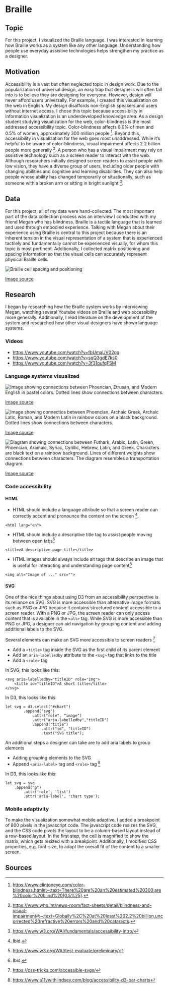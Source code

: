 # Braille

## Topic
For this project, I visualized the Braille language. I was interested in learning how Braille works as a system like any other language. Understanding how people use everyday assistive technologies helps strengthen my practice as a designer. 

## Motivation

Accessibility is a vast but often neglected topic in design work. Due to the popularization of universal design, an easy trap that designers will often fall into is to believe they are designing for everyone. However, design will never afford users universally. For example, I created this visualization on the web in English. My design disaffords non-English speakers and users without internet access.
I chose this topic because accessibility in information visualization is an underdeveloped knowledge area. As a design student studying visualization for the web, color-blindness is the most addressed accessibility topic. Color-blindness affects 8.0% of men and 0.5% of women, approximately 300 million people [^1]. Beyond this, accessibility in visualization for the web goes most unaddressed. While it’s helpful to be aware of color-blindness, visual impairment affects 2.2 billion people more generally [^2]. A person who has a visual impairment may rely on assistive technology such as a screen reader to interact with the web. Although researchers initially designed screen readers to assist people with low vision, they have a diverse group of users, including older people with changing abilities and cognitive and learning disabilities. They can also help people whose ability has changed temporarily or situationally, such as someone with a broken arm or sitting in bright sunlight [^3].

## Data

For this project, all of my data were hand-collected. The most important part of the data collection process was an interview I conducted with my friend Megan who has blindness. Braille is a tactile language that is learned and used through embodied experience. Talking with Megan about their experience using Braille is central to this project because there is an inherent tension in the visual representation of a system that is experienced tactilely and fundamentally cannot be experienced visually, for whom this topic is most pertinent. Additionally, I collected matrix positioning and spacing information so that the visual cells can accurately represent physical Braille cells. 

![Braille cell spacing and positioning](/images/cell_spacing.gif)

[Image source](https://www.google.com/url?sa=i&url=https%3A%2F%2Fwww.mkdesign.uk%2Fbraille-specifications.html&psig=AOvVaw02UPCiaC8gpEuYXovWpJwt&ust=1651672533226000&source=images&cd=vfe&ved=0CAwQjRxqFwoTCJj2pui9w_cCFQAAAAAdAAAAABAD)


## Research

I began by researching how the Braille system works by interviewing Megan, watching several Youtube videos on Braille and web accessibility more generally. Additionally, I read literature on the development of the system and researched how other visual designers have shown language systems.

### Videos

* https://www.youtube.com/watch?v=fbUmaUV02gg
* https://www.youtube.com/watch?v=sqQ3gdE7ks0
* https://www.youtube.com/watch?v=3f31oufqFSM

### Language systems visualized

![Image showing connections between Phoencian, Etrusan, and Modern English in pastel colors. Dotted lines show connections between characters.](/images/alphabet.jpg)

[Image source](https://www.redbubble.com/i/art-board-print/Evolution-of-the-Alphabet-poster-by-iyaaad/70674745.ZL3U1)

![Image showing connectios between Phoencian, Archaic Greek, Archaic Latic, Roman, and Modern Latin in rainbow colors on a black background. Dotted lines show connections between characters.](/images/Visualizing-the-Evolution-of-the-Alphabet.png)

[Image source](https://www.visualcapitalist.com/from-greek-to-latin-visualizing-the-evolution-of-the-alphabet/)

![Diagram showing connections between Futhark, Arabic, Latin, Green, Phoencian, Aramaic, Syriac, Cyrillic, Hebrew, Latin, and Greek. Characters are black text on a rainbow background. Lines of different weights show connections between characters. The diagram resembles a transportation diagram.](/images/maxresdefault.jpg)

[Image source](https://www.google.com/url?sa=i&url=https%3A%2F%2Fwww.youtube.com%2Fwatch%3Fv%3Dul8NVfWKXZg&psig=AOvVaw1Xu1J5ezd5W6AqoSh2pwGI&ust=1651673942286000&source=images&cd=vfe&ved=0CAwQjRxqFwoTCPCfyIfDw_cCFQAAAAAdAAAAABAJ)


### Code accessibility

#### HTML

* HTML should include a language attribute so that a screen reader can correctly accent and pronounce the content on the screen [^4].

```
<html lang="en">
```

* HTML should include a descriptive title tag to assist people moving between open tabs[^5]

```
<title>A descriptive page title</title>
```

* HTML images should always include alt tags that describe an image that is useful for interacting and understanding page content[^6]

```
<img alt="Image of ..." src="">
```

#### SVG

One of the nice things about using D3 from an accessibility perspective is its reliance on SVG. SVG is more accessible than alternative image formats such as PNG or JPG because it contains structured content accessible to a screen reader. With a PNG or JPG, the screen reader can only access content that is available in the `<alt>` tag. While SVG is more accessible than PNG or JPG, a designer can aid navigation by grouping content and adding additional labels to the SVG. 

Several elements can make an SVG more accessible to screen readers [^7]

* Add a `<title>` tag inside the SVG as the first child of its parent element
* Add an `aria-labelledby` attribute to the `<svg>` tag that links to the title
* Add a `<role>` tag

In SVG, this looks like this:

```
<svg aria-labelledby="titleID" role="img">
    <title id="titleID">A short title</title>
</svg>
```

In D3, this looks like this:

```
let svg = d3.select("#chart")
        .append('svg')
            .attr("role", "image")
            .attr("aria-labelledby","titleID")
            .append("title")
                .attr("id", "titleID")
                .text("SVG title");
```

An additional steps a designer can take are to add aria labels to group elements

* Adding grouping elements to the SVG
* Append `<aria-label>` tag and `<role>` tag [^8]


In D3, this looks like this:

```
let svg = svg
    .append("g")
        .attr('role', 'list')
        .attr('aria-label', 'chart type');
```

### Mobile adaptivity

To make the visualization somewhat mobile adaptive, I added a breakpoint of 800 pixels in the javascript code. The javascript code resizes the SVG, and the CSS code pivots the layout to be a column-based layout instead of a row-based layout. In the first step, the cell is magnified to show the matrix, which gets resized with a breakpoint. Additionally, I modified CSS properties, e.g. font-size, to adapt the overall fit of the content to a smaller screen.

## Sources

[^1]: https://www.clintoneye.com/color-blindness.html#:~:text=There%20are%20an%20estimated%20300,are%20color%20blind%20(0.5%25).
[^2]: https://www.who.int/news-room/fact-sheets/detail/blindness-and-visual-impairment#:~:text=Globally%2C%20at%20least%202.2%20billion,uncorrected%20refractive%20errors%20and%20cataracts. 
[^3]: https://www.w3.org/WAI/fundamentals/accessibility-intro/
[^4]: Ibid.
[^5]: https://www.w3.org/WAI/test-evaluate/preliminary/
[^6]: Ibid.
[^7]: https://css-tricks.com/accessible-svgs/
[^8]: https://www.a11ywithlindsey.com/blog/accessibility-d3-bar-charts


